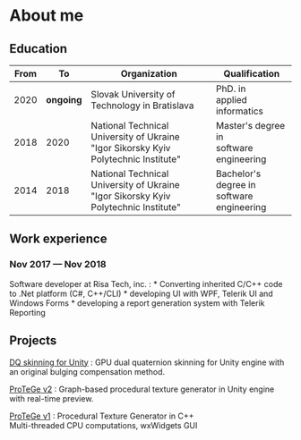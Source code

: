 # About me

## Education

|From|To|Organization|Qualification|
|---|---|---|---|
|2020|**ongoing**|Slovak University of Technology in Bratislava|PhD. in<br>applied informatics|
|2018|2020|National Technical University of Ukraine<br>"Igor Sikorsky Kyiv Polytechnic Institute"|Master's degree in<br>software engineering|
|2014|2018|National Technical University of Ukraine<br>"Igor Sikorsky Kyiv Polytechnic Institute"|Bachelor's degree in<br>software engineering|

## Work experience

### Nov 2017 &mdash; Nov 2018
Software developer at Risa Tech, inc.
:   * Converting inherited C/C++ code to .Net platform (C#, C++/CLI)
    * developing UI with WPF, Telerik UI and Windows Forms
    * developing a report generation system with Telerik Reporting

## Projects

[DQ skinning for Unity](https://github.com/KosRud/DQ-skinning-for-Unity)
:	GPU dual quaternion skinning for Unity engine with an original bulging compensation method.

[ProTeGe v2](https://github.com/KosRud/ProTeGe_v2)
:	Graph-based procedural texture generator in Unity engine with real-time preview.

[ProTeGe v1](https://github.com/KosRud/ProTeGe-v1)
:	Procedural Texture Generator in C++<br>
	Multi-threaded CPU computations, wxWidgets GUI